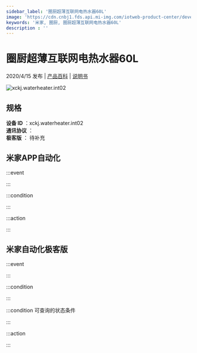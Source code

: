 ```yaml
---
sidebar_label: '圈厨超薄互联网电热水器60L'
image: 'https://cdn.cnbj1.fds.api.mi-img.com/iotweb-product-center/developer_15838037371305BZAIoRe.png?GalaxyAccessKeyId=AKVGLQWBOVIRQ3XLEW&Expires=9223372036854775807&Signature=keSE5efeRVATNhZWWxe1t/VEyFo='
keywords: '米家, 圈厨, 圈厨超薄互联网电热水器60L'
description : ''
---
```

# 圈厨超薄互联网电热水器60L

2020/4/15 发布 | [产品百科](https://home.mi.com/webapp/content/baike/product/index.html?model=xckj.waterheater.int02/) | [说明书](https://home.mi.com/views/introduction.html?model=xckj.waterheater.int02&region=cn)

![xckj.waterheater.int02](https://cdn.cnbj1.fds.api.mi-img.com/iotweb-product-center/developer_15838037371305BZAIoRe.png?GalaxyAccessKeyId=AKVGLQWBOVIRQ3XLEW&Expires=9223372036854775807&Signature=keSE5efeRVATNhZWWxe1t/VEyFo=)

## 规格  
> 
**设备 ID** ：xckj.waterheater.int02  
**通讯协议** ：  
**极客版**  ： 待补充 


## 米家APP自动化  

:::event  

:::

:::condition  

:::

:::action   

:::

## 米家自动化极客版  

:::event  

:::

:::condition  

:::

:::condition 可查询的状态条件  

:::

:::action  

:::

        
